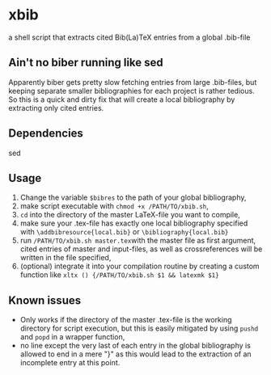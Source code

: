 # xbib
a shell script that extracts cited Bib(La)TeX entries from a global .bib-file

## Ain't no biber running like sed
Apparently biber gets pretty slow fetching entries from large .bib-files, but keeping separate smaller bibliographies for each project is rather tedious.
So this is a quick and dirty fix that will create a local bibliography by extracting only cited entries.

## Dependencies
sed

## Usage
1. Change the variable `$bibres` to the path of your global bibliography,
2. make script executable with `chmod +x /PATH/TO/xbib.sh`,
3. `cd` into the directory of the master LaTeX-file you want to compile,
4. make sure your .tex-file has exactly one local bibliography specified with `\addbibresource{local.bib}` or `\bibliography{local.bib}`
5. run `/PATH/TO/xbib.sh master.tex`with the master file as first argument, cited entries of master and input-files, 
as well as crossreferences will be written in the file specified,
6. (optional) integrate it into your compilation routine by creating a custom function like 
`xltx () {/PATH/TO/xbib.sh $1 && latexmk $1}`

## Known issues
* Only works if the directory of the master .tex-file is the working directory for script execution, 
but this is easily mitigated by using `pushd` and `popd` in a wrapper function,
* no line except the very last of each entry in the global bibliography is allowed to end in a mere "}" 
as this would lead to the extraction of an incomplete entry at this point.
